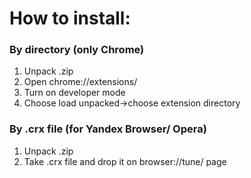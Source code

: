 # How to install:
### By directory (only Chrome)
1. Unpack .zip
2. Open chrome://extensions/
3. Turn on developer mode
4. Choose load unpacked->choose extension directory 
### By .crx file (for Yandex Browser/ Opera)
1. Unpack .zip
2. Take .crx file and drop it on browser://tune/ page
